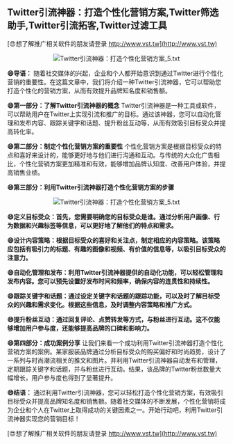 ## **Twitter引流神器：打造个性化营销方案,Twitter筛选助手,Twitter引流拓客,Twitter过滤工具**

[😍想了解推广相关软件的朋友请登录 http://www.vst.tw](http://www.vst.tw)

 <center><img src="https://vst.tw/MP4/tuiguang/png/7.png" alt="Twitter引流神器：打造个性化营销方案_5.txt"></center>

**😄导语：**
随着社交媒体的兴起，企业和个人都开始意识到通过Twitter进行个性化营销的重要性。在这篇文章中，我们将介绍一种Twitter引流神器，它可以帮助您打造个性化的营销方案，从而有效提升品牌知名度和销售额。

**😄第一部分：了解Twitter引流神器的概念**
Twitter引流神器是一种工具或软件，可以帮助用户在Twitter上实现引流和推广的目标。通过该神器，您可以自动化管理和发布内容、跟踪关键字和话题、提升粉丝互动等，从而有效吸引目标受众并提高转化率。

**😄第二部分：制定个性化营销方案的重要性**
个性化营销方案是根据目标受众的特点和喜好来设计的，能够更好地与他们进行沟通和互动。与传统的大众化广告相比，个性化营销方案更加精准和有效，能够增加品牌认知度、改善用户体验，并提高销售业绩。

**😄第三部分：利用Twitter引流神器打造个性化营销方案的步骤**

 <center><img src="https://vst.tw/MP4/tuiguang/png/6.png" alt="Twitter引流神器：打造个性化营销方案_5.txt"></center>

**😄定义目标受众：首先，您需要明确您的目标受众是谁。通过分析用户画像、行为数据和兴趣标签等信息，可以更好地了解他们的特点和需求。**

**😄设计内容策略：根据目标受众的喜好和关注点，制定相应的内容策略。该策略应包括有吸引力的标题、有趣的图像和视频、有价值的信息等，以吸引目标受众的注意力。**

**😄自动化管理和发布：利用Twitter引流神器提供的自动化功能，可以轻松管理和发布内容。您可以预先设置好发布时间和频率，确保内容的连贯性和持续性。**

**😄跟踪关键字和话题：通过设定关键字和话题的跟踪功能，可以及时了解目标受众的兴趣和需求变化。根据这些信息，及时调整内容策略和推广方式。**

**😄提升粉丝互动：通过回复评论、点赞转发等方式，与粉丝进行互动。这不仅能够增加用户参与度，还能够提高品牌的口碑和影响力。**

**😄第四部分：成功案例分享**
让我们来看一个成功利用Twitter引流神器打造个性化营销方案的案例。某家服装品牌通过分析目标受众的购买偏好和时尚趋势，设计了一系列与时尚潮流相关的推文和图片。并利用Twitter引流神器自动发布和管理，定期跟踪关键字和话题，并与粉丝进行互动。结果，该品牌的Twitter粉丝数量大幅增长，用户参与度也得到了显著提升。

**😄结语：**
通过利用Twitter引流神器，您可以轻松打造个性化营销方案，有效吸引目标受众并提高品牌知名度和销售额。随着社交媒体的不断发展，个性化营销将成为企业和个人在Twitter上取得成功的关键因素之一。开始行动吧，利用Twitter引流神器实现您的营销目标！

[😍想了解推广相关软件的朋友请登录 http://www.vst.tw](http://www.vst.tw)



